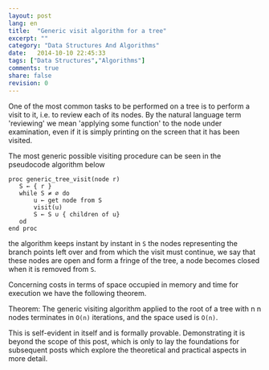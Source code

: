 ```yaml
---
layout: post
lang: en
title:  "Generic visit algorithm for a tree"
excerpt: ""
category: "Data Structures And Algorithms"
date:   2014-10-10 22:45:33
tags: ["Data Structures","Algorithms"]
comments: true
share: false
revision: 0
---
```


One of the most common tasks to be performed on a tree is to perform a visit to it, i.e. to review each of its nodes. By the natural language term 'reviewing' we mean 'applying some function' to the node under examination, even if it is simply printing on the screen that it has been visited.

The most generic possible visiting procedure can be seen in the pseudocode algorithm below

```
proc generic_tree_visit(node r)
   S ← { r }
   while S ≠ ∅ do
       u ← get node from S
       visit(u)
       S ← S ∪ { children of u}
   od
end proc
```

the algorithm keeps instant by instant in `S` the nodes representing the branch points left over and from which the visit must continue, we say that these nodes are open and form a fringe of the tree, a node becomes closed when it is removed from `S`.

Concerning costs in terms of space occupied in memory and time for execution we have the following theorem.

Theorem: The generic visiting algorithm applied to the root of a tree with n n nodes terminates in `O(n)` iterations, and the space used is `O(n)`.

This is self-evident in itself and is formally provable. Demonstrating it is beyond the scope of this post, which is only to lay the foundations for subsequent posts which explore the theoretical and practical aspects in more detail.